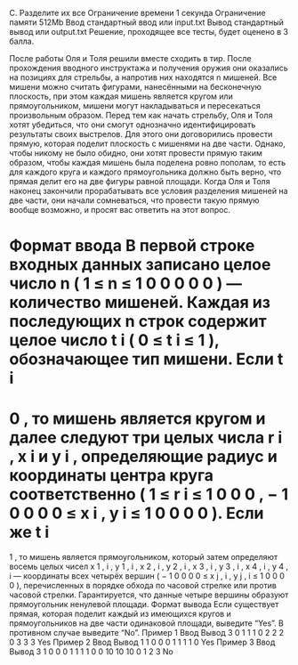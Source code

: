 ﻿C. Разделите их все
Ограничение времени	1 секунда
Ограничение памяти	512Mb
Ввод	стандартный ввод или input.txt
Вывод	стандартный вывод или output.txt
Решение, проходящее все тесты, будет оценено в 3 балла.

После работы Оля и Толя решили вместе сходить в тир. После прохождения вводного инструктажа и получения оружия они оказались на позициях для стрельбы, а напротив них находятся 
n
 мишеней. Все мишени можно считать фигурами, нанесёнными на бесконечную плоскость, при этом каждая мишень является кругом или прямоугольником, мишени могут накладываться и пересекаться произвольным образом.
Перед тем как начать стрельбу, Оля и Толя хотят убедиться, что они смогут однозначно идентифицировать результаты своих выстрелов. Для этого они договорились провести прямую, которая поделит плоскость с мишенями на две части. Однако, чтобы никому не было обидно, они хотят провести прямую таким образом, чтобы каждая мишень была поделена ровно пополам, то есть для каждого круга и каждого прямоугольника должно быть верно, что прямая делит его на две фигуры равной площади.
Когда Оля и Толя наконец закончили прорабатывать все условия разделения мишеней на две части, они начали сомневаться, что провести такую прямую вообще возможно, и просят вас ответить на этот вопрос.

Формат ввода
В первой строке входных данных записано целое число 
n
 (
1
≤
n
≤
1
0
0
0
0
0
) — количество мишеней. Каждая из последующих 
n
 строк содержит целое число 
t
i
 (
0
≤
t
i
≤
1
), обозначающее тип мишени. Если 
t
i
=
0
, то мишень является кругом и далее следуют три целых числа 
r
i
, 
x
i
 и 
y
i
, определяющие радиус и координаты центра круга соответственно (
1
≤
r
i
≤
1
0
0
0
, 
−
1
0
0
0
0
≤
x
i
,
y
i
≤
1
0
0
0
0
). Если же 
t
i
=
1
, то мишень является прямоугольником, который затем определяют восемь целых чисел 
x
1
,
i
, 
y
1
,
i
, 
x
2
,
i
, 
y
2
,
i
, 
x
3
,
i
, 
y
3
,
i
, 
x
4
,
i
, 
y
4
,
i
 — координаты всех четырёх вершин (
−
1
0
0
0
0
≤
x
j
,
i
,
y
j
,
i
≤
1
0
0
0
0
), перечисленных в порядке обхода по часовой стрелке или против часовой стрелки. Гарантируется, что данные четыре вершины образуют прямоугольник ненулевой площади.
Формат вывода
Если существует прямая, которая поделит каждый из имеющихся кругов и прямоугольников на две части одинаковой площади, выведите “Yes”. В противном случае выведите “No”.
Пример 1
Ввод	Вывод
3
0 1 1 1
0 2 2 2
0 3 3 3
Yes
Пример 2
Ввод	Вывод
1
1 0 0 0 1 1 1 1 0
Yes
Пример 3
Ввод	Вывод
3
1 0 0 0 1 1 1 1 0
0 10 10 10
0 1 2 3
No